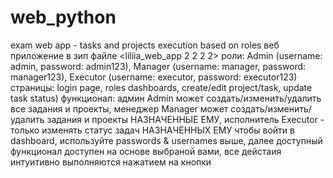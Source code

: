 # web_python
exam web app - tasks and projects execution based on roles
веб приложение в зип файле <liliia_web_app 2 2 2 2>
роли: Admin (username: admin, password: admin123), Manager (username: manager, password: manager123), Executor (username: executor, password: executor123)
страницы: login page, roles dashboards, create/edit project/task, update task status)
функционал: админ Admin может создать/изменить/удалить все задания и проекты, менеджер Manager может создать/изменить/удалить задания и проекты НАЗНАЧЕННЫЕ ЕМУ, исполнитель Executor - только изменять статус задач НАЗНАЧЕННЫХ ЕМУ 
чтобы войти в dashboard, используйте passwords & usernames выше, далее доступный функционал доступен на основе выбраной вами, все дейстаия интуитивно  выполняются нажатием на кнопки

